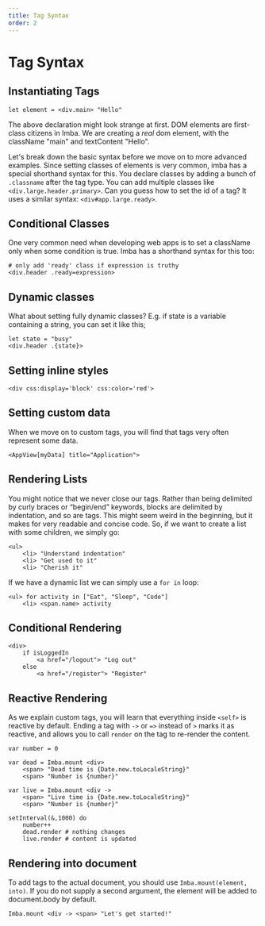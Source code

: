 ```yaml
---
title: Tag Syntax
order: 2
---
```


# Tag Syntax

## Instantiating Tags

```text
let element = <div.main> "Hello"
```

The above declaration might look strange at first. DOM elements are first-class citizens in Imba. We are creating a _real_ dom element, with the className "main" and textContent "Hello".

Let's break down the basic syntax before we move on to more advanced examples. Since setting classes of elements is very common, imba has a special shorthand syntax for this. You declare classes by adding a bunch of `.classname` after the tag type. You can add multiple classes like `<div.large.header.primary>`. Can you guess how to set the id of a tag? It uses a similar syntax: `<div#app.large.ready>`.

## Conditional Classes

One very common need when developing web apps is to set a className only when some condition is true. Imba has a shorthand syntax for this too:

```text
# only add 'ready' class if expression is truthy
<div.header .ready=expression>
```

## Dynamic classes

What about setting fully dynamic classes? E.g. if state is a variable containing a string, you can set it like this;

```text
let state = "busy"
<div.header .{state}>
```

## Setting inline styles

```text
<div css:display='block' css:color='red'>
```

## Setting custom data

When we move on to custom tags, you will find that tags very often represent some data.

```text
<AppView[myData] title="Application">
```

## Rendering Lists

You might notice that we never close our tags. Rather than being delimited by curly braces or “begin/end” keywords, blocks are delimited by indentation, and so are tags. This might seem weird in the beginning, but it makes for very readable and concise code. So, if we want to create a list with some children, we simply go:

```text
<ul>
    <li> "Understand indentation"
    <li> "Get used to it"
    <li> "Cherish it"
```

If we have a dynamic list we can simply use a `for in` loop:

```text
<ul> for activity in ["Eat", "Sleep", "Code"]
    <li> <span.name> activity
```

## Conditional Rendering

```text
<div>
    if isLoggedIn
        <a href="/logout"> "Log out"
    else
        <a href="/register"> "Register"
```

## Reactive Rendering

As we explain custom tags, you will learn that everything inside `<self>` is reactive by default. Ending a tag with `->` or `=>` instead of `>` marks it as reactive, and allows you to call `render` on the tag to re-render the content.

```text
var number = 0

var dead = Imba.mount <div>
    <span> "Dead time is {Date.new.toLocaleString}"
    <span> "Number is {number}"

var live = Imba.mount <div ->
    <span> "Live time is {Date.new.toLocaleString}"
    <span> "Number is {number}"

setInterval(&,1000) do
    number++
    dead.render # nothing changes
    live.render # content is updated
```

## Rendering into document

To add tags to the actual document, you should use `Imba.mount(element, into)`. If you do not supply a second argument, the element will be added to document.body by default.

```text
Imba.mount <div -> <span> "Let's get started!"
```

